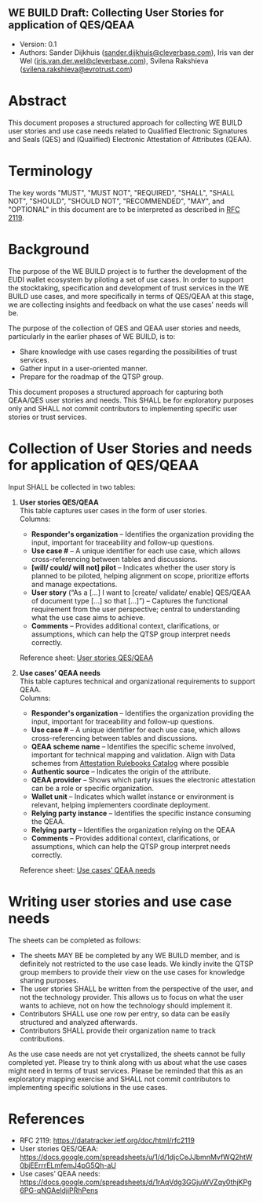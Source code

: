 ## WE BUILD Draft: Collecting User Stories for application of QES/QEAA 

* Version: 0.1  
* Authors: Sander Dijkhuis (sander.dijkhuis@cleverbase.com), Iris van der Wel (iris.van.der.wel@cleverbase.com), Svilena Rakshieva (svilena.rakshieva@evrotrust.com)

# Abstract

This document proposes a structured approach for collecting WE BUILD user stories and use case needs related to Qualified Electronic Signatures and Seals (QES) and (Qualified) Electronic Attestation of Attributes (QEAA).

# Terminology

The key words "MUST", "MUST NOT", "REQUIRED", "SHALL", "SHALL NOT", "SHOULD", "SHOULD NOT", "RECOMMENDED",  "MAY", and "OPTIONAL" in this document are to be interpreted as described in [RFC 2119](#RFC2119).

# Background

The purpose of the WE BUILD project is to further the development of the EUDI wallet ecosystem by piloting a set of use cases. In order to support the stocktaking, specification and development of trust services in the WE BUILD use cases, and more specifically in terms of QES/QEAA at this stage, we are collecting insights and feedback on what the use cases' needs will be.

The purpose of the collection of QES and QEAA user stories and needs, particularly in the earlier phases of WE BUILD, is to:

- Share knowledge with use cases regarding the possibilities of trust services.
- Gather input in a user-oriented manner.
- Prepare for the roadmap of the QTSP group.

This document proposes a structured approach for capturing both QEAA/QES user stories and needs. This SHALL be for exploratory purposes only and SHALL not commit contributors to implementing specific user stories or trust services.


# Collection of User Stories and needs for application of QES/QEAA

Input SHALL be collected in two  tables:

1. **User stories QES/QEAA**  
   This table captures user cases in the form of user stories.  
   Columns:  
   - **Responder's organization** – Identifies the organization providing the input, important for traceability and follow-up questions.  
   - **Use case #** – A unique identifier for each use case, which allows cross-referencing between tables and discussions.
   - **[will/ could/ will not] pilot** – Indicates whether the user story is planned to be piloted, helping alignment on scope, prioritize efforts and manage expectations.
   - **User story** (“As a [...] I want to [create/ validate/ enable] QES/QEAA of document type [...] so that [...]”) – Captures the functional requirement from the user perspective; central to understanding what the use case aims to achieve.
   - **Comments** – Provides additional context, clarifications, or assumptions, which can help the QTSP group interpret needs correctly.

   Reference sheet: [User stories QES/QEAA](https://docs.google.com/spreadsheets/u/1/d/1djcCeJJbmnMvfWQ2htW0bjEErrrELmfemJ4pG5Qh-aU)

2. **Use cases’ QEAA needs**  
   This table captures technical and organizational requirements to support QEAA.  
   Columns:  
   - **Responder's organization** – Identifies the organization providing the input, important for traceability and follow-up questions.  
   - **Use case #** – A unique identifier for each use case, which allows cross-referencing between tables and discussions.
   - **QEAA scheme name** – Identifies the specific scheme involved, important for technical mapping and validation. Align with Data schemes from [Attestation Rulebooks Catalog](https://github.com/eu-digital-identity-wallet/eudi-doc-attestation-rulebooks-catalog) where possible
   - **Authentic source** – Indicates the origin of the attribute.
   -  **QEAA provider** – Shows which party issues the electronic attestation can be a role or specific organization.
   -  **Wallet unit** – Indicates which wallet instance or environment is relevant, helping implementers coordinate deployment.
   -  **Relying party instance** – Identifies the specific instance consuming the QEAA.
   -  **Relying party** – Identifies the organization relying on the QEAA
   -  **Comments** – Provides additional context, clarifications, or assumptions, which can help the QTSP group interpret needs correctly.  

   Reference sheet: [Use cases’ QEAA needs](https://docs.google.com/spreadsheets/d/1rAqVdg3GGjuWVZqy0thjKPg6PG-qNGAeldjiPRhPens)

# Writing user stories and use case needs

  The sheets can be completed as follows:
  - The sheets MAY BE be completed by any WE BUILD member, and is definitely not restricted to the use case leads. We kindly invite the QTSP group members to provide their view on the use cases for knowledge sharing purposes.
  - The user stories SHALL be written from the perspective of the user, and not the technology provider. This allows us to focus on what the user wants to achieve, not on how the technology should implement it.  
  - Contributors SHALL use one row per entry, so data can be easily structured and analyzed afterwards.
  - Contributors SHALL provide their organization name to track contributions.
  
  As the use case needs are not yet crystallized, the sheets cannot be fully completed yet. Please try to think along with us about what the use cases might need in terms of trust services. Please be reminded that this as an exploratory mapping exercise and SHALL not commit contributors to implementing specific solutions in the use cases.

# References

- RFC 2119: https://datatracker.ietf.org/doc/html/rfc2119
- User stories QES/QEAA: https://docs.google.com/spreadsheets/u/1/d/1djcCeJJbmnMvfWQ2htW0bjEErrrELmfemJ4pG5Qh-aU
- Use cases’ QEAA needs: https://docs.google.com/spreadsheets/d/1rAqVdg3GGjuWVZqy0thjKPg6PG-qNGAeldjiPRhPens
  

